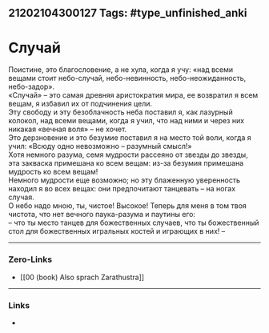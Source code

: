 21202104300127
Tags: #type_unfinished_anki 
---
# Случай

Поистине, это благословение, а не хула, когда я учу: «над всеми вещами стоит небо-случай, небо-невинность, небо-неожиданность, небо-задор». <br>«Случай» – это самая древняя аристократия мира, ее возвратил я всем вещам, я избавил их от подчинения цели. <br>Эту свободу и эту безоблачность неба поставил я, как лазурный колокол, над всеми вещами, когда я учил, что над ними и через них никакая «вечная воля» – не хочет. <br>Это дерзновение и это безумие поставил я на место той воли, когда я учил: «Всюду одно невозможно – разумный смысл!» <br>Хотя немного разума, семя мудрости рассеяно от звезды до звезды, эта закваска примешана ко всем вещам: из-за безумия примешана мудрость ко всем вещам! <br>Немного мудрости еще возможно; но эту блаженную уверенность находил я во всех вещах: они предпочитают танцевать – на ногах случая. <br>О небо надо мною, ты, чистое! Высокое! Теперь для меня в том твоя чистота, что нет вечного паука-разума и паутины его: <br>– что ты место танцев для божественных случаев, что ты божественный стол для божественных игральных костей и играющих в них! –

---
### Zero-Links
- [[00 (book) Also sprach Zarathustra]]
---
### Links
-